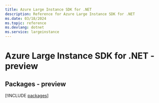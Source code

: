 ```yaml
---
title: Azure Large Instance SDK for .NET
description: Reference for Azure Large Instance SDK for .NET
ms.date: 03/18/2024
ms.topic: reference
ms.devlang: dotnet
ms.service: largeinstance
---
```

# Azure Large Instance SDK for .NET - preview
## Packages - preview
[!INCLUDE [packages](large-instance-index.md)]